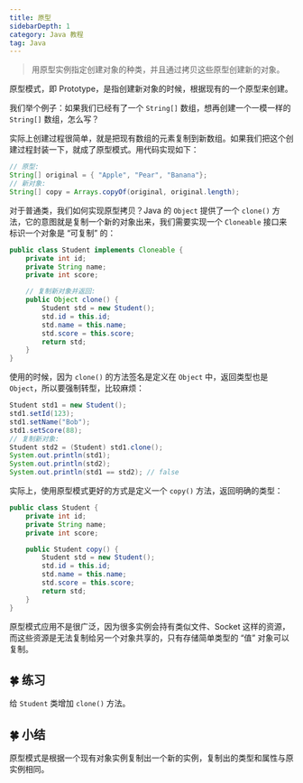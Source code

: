 ```yaml
---
title: 原型
sidebarDepth: 1
category: Java 教程
tag: Java
---
```



> 用原型实例指定创建对象的种类，并且通过拷贝这些原型创建新的对象。

原型模式，即 Prototype，是指创建新对象的时候，根据现有的一个原型来创建。

我们举个例子：如果我们已经有了一个 `String[]` 数组，想再创建一个一模一样的 `String[]` 数组，怎么写？

实际上创建过程很简单，就是把现有数组的元素复制到新数组。如果我们把这个创建过程封装一下，就成了原型模式。用代码实现如下：

```java
// 原型:
String[] original = { "Apple", "Pear", "Banana"};
// 新对象:
String[] copy = Arrays.copyOf(original, original.length);
```

对于普通类，我们如何实现原型拷贝？Java 的 `Object` 提供了一个 `clone()` 方法，它的意图就是复制一个新的对象出来，我们需要实现一个 `Cloneable` 接口来标识一个对象是 “可复制” 的：

```java
public class Student implements Cloneable {
    private int id;
    private String name;
    private int score;

    // 复制新对象并返回:
    public Object clone() {
        Student std = new Student();
        std.id = this.id;
        std.name = this.name;
        std.score = this.score;
        return std;
    }
}
```

使用的时候，因为 `clone()` 的方法签名是定义在 `Object` 中，返回类型也是 `Object`，所以要强制转型，比较麻烦：

```java
Student std1 = new Student();
std1.setId(123);
std1.setName("Bob");
std1.setScore(88);
// 复制新对象:
Student std2 = (Student) std1.clone();
System.out.println(std1);
System.out.println(std2);
System.out.println(std1 == std2); // false
```

实际上，使用原型模式更好的方式是定义一个 `copy()` 方法，返回明确的类型：

```java
public class Student {
    private int id;
    private String name;
    private int score;

    public Student copy() {
        Student std = new Student();
        std.id = this.id;
        std.name = this.name;
        std.score = this.score;
        return std;
    }
}
```

原型模式应用不是很广泛，因为很多实例会持有类似文件、Socket 这样的资源，而这些资源是无法复制给另一个对象共享的，只有存储简单类型的 “值” 对象可以复制。

## 🍀 练习

给 `Student` 类增加 `clone()` 方法。


## 🍀 小结

原型模式是根据一个现有对象实例复制出一个新的实例，复制出的类型和属性与原实例相同。



